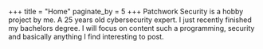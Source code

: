+++
title = "Home"
paginate_by = 5
+++
Patchwork Security is a hobby project by me. A 25 years old cybersecurity expert. I just recently finished my bachelors degree.
I will focus on content such a programming, security and basically anything I find interesting to post.
